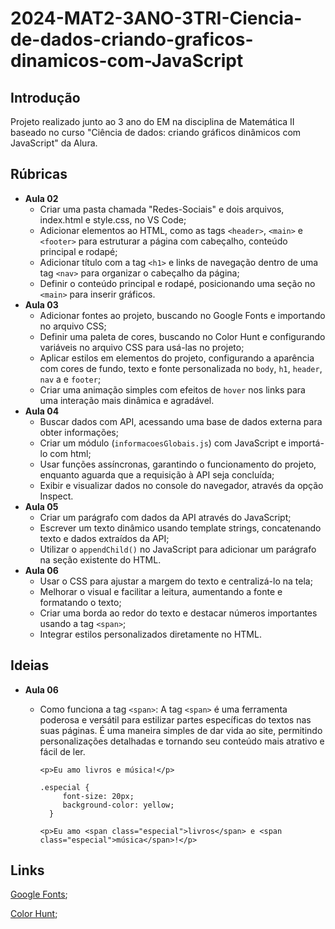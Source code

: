 # 2024-MAT2-3ANO-3TRI-Ciencia-de-dados-criando-graficos-dinamicos-com-JavaScript

## Introdução

Projeto realizado junto ao 3 ano do EM na disciplina de Matemática II baseado no curso "Ciência de dados: criando gráficos dinâmicos com JavaScript" da Alura.

## Rúbricas

* **Aula 02**
  * Criar uma pasta chamada "Redes-Sociais" e dois arquivos, index.html e style.css, no VS Code;
  * Adicionar elementos ao HTML, como as tags `<header>`, `<main>` e `<footer>` para estruturar a página com cabeçalho, conteúdo principal e rodapé;
  * Adicionar título com a tag `<h1>` e links de navegação dentro de uma tag `<nav>` para organizar o cabeçalho da página;
  * Definir o conteúdo principal e rodapé, posicionando uma seção no `<main>` para inserir gráficos.
* **Aula 03**
  * Adicionar fontes ao projeto, buscando no Google Fonts e importando no arquivo CSS;
  * Definir uma paleta de cores, buscando no Color Hunt e configurando variáveis no arquivo CSS para usá-las no projeto;
  * Aplicar estilos em elementos do projeto, configurando a aparência com cores de fundo, texto e fonte personalizada no `body`, `h1`, `header`, `nav` a e `footer`;
  * Criar uma animação simples com efeitos de `hover` nos links para uma interação mais dinâmica e agradável.
* **Aula 04**
  * Buscar dados com API, acessando uma base de dados externa para obter informações;
  * Criar um módulo (`informacoesGlobais.js`) com JavaScript e importá-lo com html;
  * Usar funções assíncronas, garantindo o funcionamento do projeto, enquanto aguarda que a requisição à API seja concluída;
  * Exibir e visualizar dados no console do navegador, através da opção Inspect.
* **Aula 05**
  * Criar um parágrafo com dados da API através do JavaScript;
  * Escrever um texto dinâmico usando template strings, concatenando texto e dados extraídos da API;
  * Utilizar o `appendChild()` no JavaScript para adicionar um parágrafo na seção existente do HTML.
* **Aula 06**
  * Usar o CSS para ajustar a margem do texto e centralizá-lo na tela;
  * Melhorar o visual e facilitar a leitura, aumentando a fonte e formatando o texto;
  * Criar uma borda ao redor do texto e destacar números importantes usando a tag `<span>`;
  * Integrar estilos personalizados diretamente no HTML.


## Ideias

* **Aula 06**
  * Como funciona a tag `<span>`: A tag `<span>` é uma ferramenta poderosa e versátil para estilizar partes específicas do textos nas suas páginas. É uma maneira simples de dar vida ao site, permitindo personalizações detalhadas e tornando seu conteúdo mais atrativo e fácil de ler.

    ```
    <p>Eu amo livros e música!</p>
    ```

    ```
    .especial {
         font-size: 20px; 
         background-color: yellow;  
      }
    ```
    ```
    <p>Eu amo <span class="especial">livros</span> e <span class="especial">música</span>!</p>
    ```

## Links

[Google Fonts](https://fonts.google.com/);

[Color Hunt](https://colorhunt.co/);

